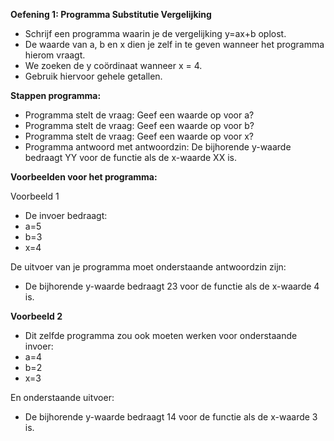 **Oefening 1: Programma Substitutie Vergelijking**

* Schrijf een programma waarin je de vergelijking y=ax+b oplost.
* De waarde van a, b en x dien je zelf in te geven wanneer het programma hierom vraagt.
* We zoeken de y coördinaat wanneer x = 4.
* Gebruik hiervoor gehele getallen.

**Stappen programma:**

* Programma stelt de vraag: Geef een waarde op voor a?
* Programma stelt de vraag: Geef een waarde op voor b?
* Programma stelt de vraag: Geef een waarde op voor x?
* Programma antwoord met antwoordzin: De bijhorende y-waarde bedraagt YY voor de functie als de x-waarde XX is.

**Voorbeelden voor het programma:**

Voorbeeld 1
* De invoer bedraagt: 
* a=5
* b=3
* x=4

De uitvoer van je programma moet onderstaande antwoordzin zijn:
* De bijhorende y-waarde bedraagt 23 voor de functie als de x-waarde 4 is. 

**Voorbeeld 2**
* Dit zelfde programma zou ook moeten werken voor onderstaande invoer:
* a=4
* b=2
* x=3

En onderstaande uitvoer:
* De bijhorende y-waarde bedraagt 14 voor de functie als de x-waarde 3 is.





